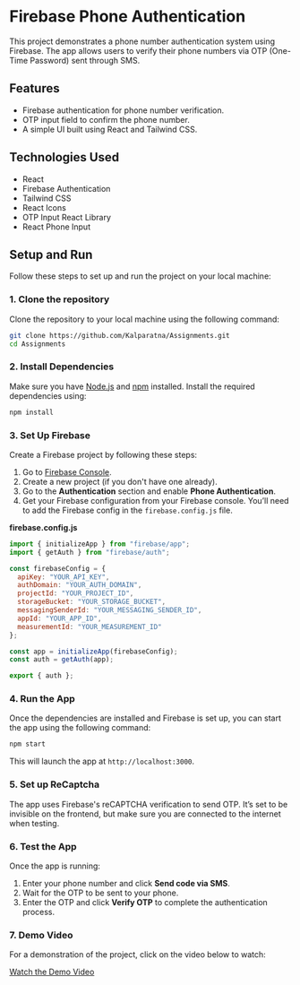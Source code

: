 
# Firebase Phone Authentication

This project demonstrates a phone number authentication system using Firebase. The app allows users to verify their phone numbers via OTP (One-Time Password) sent through SMS.

## Features
- Firebase authentication for phone number verification.
- OTP input field to confirm the phone number.
- A simple UI built using React and Tailwind CSS.

## Technologies Used
- React
- Firebase Authentication
- Tailwind CSS
- React Icons
- OTP Input React Library
- React Phone Input

## Setup and Run

Follow these steps to set up and run the project on your local machine:

### 1. Clone the repository
Clone the repository to your local machine using the following command:

```bash
git clone https://github.com/Kalparatna/Assignments.git
cd Assignments
```

### 2. Install Dependencies
Make sure you have [Node.js](https://nodejs.org/) and [npm](https://www.npmjs.com/) installed. Install the required dependencies using:

```bash
npm install
```

### 3. Set Up Firebase
Create a Firebase project by following these steps:
1. Go to [Firebase Console](https://console.firebase.google.com/).
2. Create a new project (if you don't have one already).
3. Go to the **Authentication** section and enable **Phone Authentication**.
4. Get your Firebase configuration from your Firebase console. You’ll need to add the Firebase config in the `firebase.config.js` file.

**firebase.config.js**

```js
import { initializeApp } from "firebase/app";
import { getAuth } from "firebase/auth";

const firebaseConfig = {
  apiKey: "YOUR_API_KEY",
  authDomain: "YOUR_AUTH_DOMAIN",
  projectId: "YOUR_PROJECT_ID",
  storageBucket: "YOUR_STORAGE_BUCKET",
  messagingSenderId: "YOUR_MESSAGING_SENDER_ID",
  appId: "YOUR_APP_ID",
  measurementId: "YOUR_MEASUREMENT_ID"
};

const app = initializeApp(firebaseConfig);
const auth = getAuth(app);

export { auth };
```

### 4. Run the App
Once the dependencies are installed and Firebase is set up, you can start the app using the following command:

```bash
npm start
```

This will launch the app at `http://localhost:3000`.

### 5. Set up ReCaptcha
The app uses Firebase's reCAPTCHA verification to send OTP. It’s set to be invisible on the frontend, but make sure you are connected to the internet when testing.

### 6. Test the App
Once the app is running:
1. Enter your phone number and click **Send code via SMS**.
2. Wait for the OTP to be sent to your phone.
3. Enter the OTP and click **Verify OTP** to complete the authentication process.

### 7. Demo Video
For a demonstration of the project, click on the video below to watch:

[Watch the Demo Video](./public/video.mp4)
